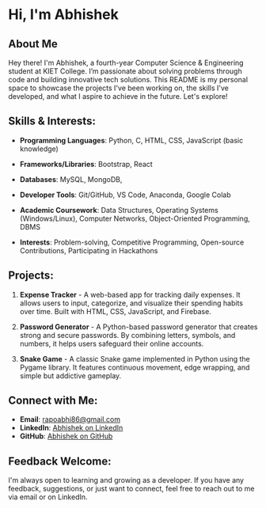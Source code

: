 # Hi, I'm Abhishek

## About Me
Hey there! I'm Abhishek, a fourth-year Computer Science & Engineering student at KIET College. I’m passionate about solving problems through code and building innovative tech solutions. This README is my personal space to showcase the projects I've been working on, the skills I've developed, and what I aspire to achieve in the future. Let's explore!

## Skills & Interests:
- **Programming Languages**: Python, C, HTML, CSS, JavaScript (basic knowledge)
- **Frameworks/Libraries**: Bootstrap, React
- **Databases**: MySQL, MongoDB, 
  
- **Developer Tools**: Git/GitHub, VS Code, Anaconda, Google Colab
- **Academic Coursework**: Data Structures, Operating Systems (Windows/Linux), Computer Networks, Object-Oriented Programming, DBMS
- **Interests**: Problem-solving, Competitive Programming, Open-source Contributions, Participating in Hackathons

## Projects:

   
1. **Expense Tracker** - A web-based app for tracking daily expenses. It allows users to input, categorize, and visualize their spending habits over time. Built with HTML, CSS, JavaScript, and Firebase.

2. **Password Generator** - A Python-based password generator that creates strong and secure passwords. By combining letters, symbols, and numbers, it helps users safeguard their online accounts.

3. **Snake Game** - A classic Snake game implemented in Python using the Pygame library. It features continuous movement, edge wrapping, and simple but addictive gameplay.

## Connect with Me:
- **Email**: rapoabhi86@gmail.com
- **LinkedIn**: [Abhishek on LinkedIn](https://www.linkedin.com/in/abhi1325/)
- **GitHub**: [Abhishek on GitHub](https://github.com/abhi-shek-86)

## Feedback Welcome:
I'm always open to learning and growing as a developer. If you have any feedback, suggestions, or just want to connect, feel free to reach out to me via email or on LinkedIn.
